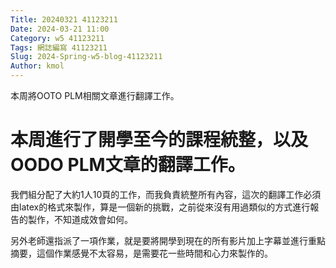 ```yaml
---
Title: 20240321 41123211
Date: 2024-03-21 11:00
Category: w5 41123211
Tags: 網誌編寫 41123211
Slug: 2024-Spring-w5-blog-41123211
Author: kmol
---
```


本周將OOTO PLM相關文章進行翻譯工作。

<!-- PELICAN_END_SUMMARY -->

# 本周進行了開學至今的課程統整，以及OODO PLM文章的翻譯工作。 

我們組分配了大約1人10頁的工作，而我負責統整所有內容，這次的翻譯工作必須由latex的格式來製作，算是一個新的挑戰，之前從來沒有用過類似的方式進行報告的製作，不知道成效會如何。

另外老師還指派了一項作業，就是要將開學到現在的所有影片加上字幕並進行重點摘要，這個作業感覺不太容易，是需要花一些時間和心力來製作的。